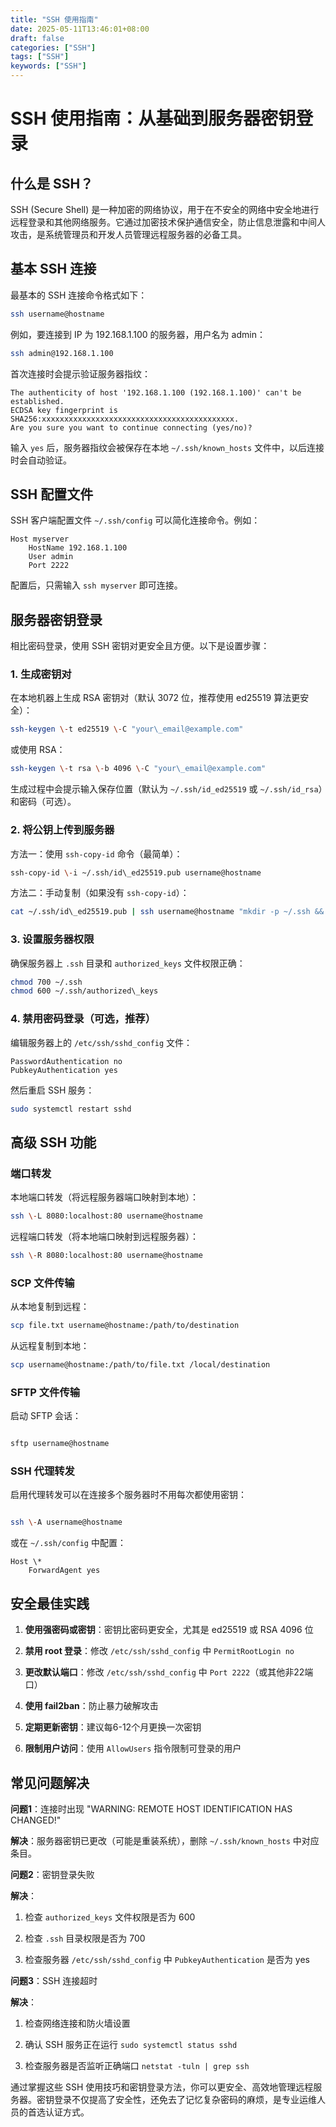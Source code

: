 ```yaml
---
title: "SSH 使用指南"
date: 2025-05-11T13:46:01+08:00
draft: false
categories: ["SSH"]
tags: ["SSH"]
keywords: ["SSH"]
---
```


# SSH 使用指南：从基础到服务器密钥登录

## 什么是 SSH？

SSH (Secure Shell) 是一种加密的网络协议，用于在不安全的网络中安全地进行远程登录和其他网络服务。它通过加密技术保护通信安全，防止信息泄露和中间人攻击，是系统管理员和开发人员管理远程服务器的必备工具。

## 基本 SSH 连接

最基本的 SSH 连接命令格式如下：
```bash
ssh username@hostname
```

例如，要连接到 IP 为 192.168.1.100 的服务器，用户名为 admin：
```bash
ssh admin@192.168.1.100
```

首次连接时会提示验证服务器指纹：

```text
The authenticity of host '192.168.1.100 (192.168.1.100)' can't be established.
ECDSA key fingerprint is SHA256:xxxxxxxxxxxxxxxxxxxxxxxxxxxxxxxxxxxxxxxxxxx.
Are you sure you want to continue connecting (yes/no)?
```

输入 `yes` 后，服务器指纹会被保存在本地 `~/.ssh/known_hosts` 文件中，以后连接时会自动验证。

## SSH 配置文件

SSH 客户端配置文件 `~/.ssh/config` 可以简化连接命令。例如：
```text
Host myserver
    HostName 192.168.1.100
    User admin
    Port 2222
```

配置后，只需输入 `ssh myserver` 即可连接。

## 服务器密钥登录

相比密码登录，使用 SSH 密钥对更安全且方便。以下是设置步骤：

### 1\. 生成密钥对

在本地机器上生成 RSA 密钥对（默认 3072 位，推荐使用 ed25519 算法更安全）：
```bash
ssh-keygen \-t ed25519 \-C "your\_email@example.com"
```

或使用 RSA：
```bash
ssh-keygen \-t rsa \-b 4096 \-C "your\_email@example.com"
```
生成过程中会提示输入保存位置（默认为 `~/.ssh/id_ed25519` 或 `~/.ssh/id_rsa`）和密码（可选）。

### 2\. 将公钥上传到服务器

方法一：使用 `ssh-copy-id` 命令（最简单）：
```bash
ssh-copy-id \-i ~/.ssh/id\_ed25519.pub username@hostname
```

方法二：手动复制（如果没有 `ssh-copy-id`）：

```bash
cat ~/.ssh/id\_ed25519.pub | ssh username@hostname "mkdir -p ~/.ssh && cat >> ~/.ssh/authorized\_keys"
```

### 3\. 设置服务器权限

确保服务器上 `.ssh` 目录和 `authorized_keys` 文件权限正确：

```bash
chmod 700 ~/.ssh
chmod 600 ~/.ssh/authorized\_keys
```

### 4\. 禁用密码登录（可选，推荐）

编辑服务器上的 `/etc/ssh/sshd_config` 文件：
```text
PasswordAuthentication no
PubkeyAuthentication yes
```

然后重启 SSH 服务：
```bash
sudo systemctl restart sshd
```


## 高级 SSH 功能

### 端口转发

本地端口转发（将远程服务器端口映射到本地）：

```bash
ssh \-L 8080:localhost:80 username@hostname
```
远程端口转发（将本地端口映射到远程服务器）：

```bash
ssh \-R 8080:localhost:80 username@hostname
```

### SCP 文件传输

从本地复制到远程：
```bash
scp file.txt username@hostname:/path/to/destination
```
从远程复制到本地：

```bash
scp username@hostname:/path/to/file.txt /local/destination
```

### SFTP 文件传输

启动 SFTP 会话：

```bash

sftp username@hostname
```

### SSH 代理转发

启用代理转发可以在连接多个服务器时不用每次都使用密钥：

```bash

ssh \-A username@hostname
```
或在 `~/.ssh/config` 中配置：

```text
Host \*
    ForwardAgent yes
```

## 安全最佳实践

1.  **使用强密码或密钥**：密钥比密码更安全，尤其是 ed25519 或 RSA 4096 位
    
2.  **禁用 root 登录**：修改 `/etc/ssh/sshd_config` 中 `PermitRootLogin no`
    
3.  **更改默认端口**：修改 `/etc/ssh/sshd_config` 中 `Port 2222`（或其他非22端口）
    
4.  **使用 fail2ban**：防止暴力破解攻击
    
5.  **定期更新密钥**：建议每6-12个月更换一次密钥
    
6.  **限制用户访问**：使用 `AllowUsers` 指令限制可登录的用户
    

## 常见问题解决

**问题1**：连接时出现 "WARNING: REMOTE HOST IDENTIFICATION HAS CHANGED!"

**解决**：服务器密钥已更改（可能是重装系统），删除 `~/.ssh/known_hosts` 中对应条目。

**问题2**：密钥登录失败

**解决**：

1.  检查 `authorized_keys` 文件权限是否为 600
    
2.  检查 `.ssh` 目录权限是否为 700
    
3.  检查服务器 `/etc/ssh/sshd_config` 中 `PubkeyAuthentication` 是否为 yes
    

**问题3**：SSH 连接超时

**解决**：

1.  检查网络连接和防火墙设置
    
2.  确认 SSH 服务正在运行 `sudo systemctl status sshd`
    
3.  检查服务器是否监听正确端口 `netstat -tuln | grep ssh`
    

通过掌握这些 SSH 使用技巧和密钥登录方法，你可以更安全、高效地管理远程服务器。密钥登录不仅提高了安全性，还免去了记忆复杂密码的麻烦，是专业运维人员的首选认证方式。

